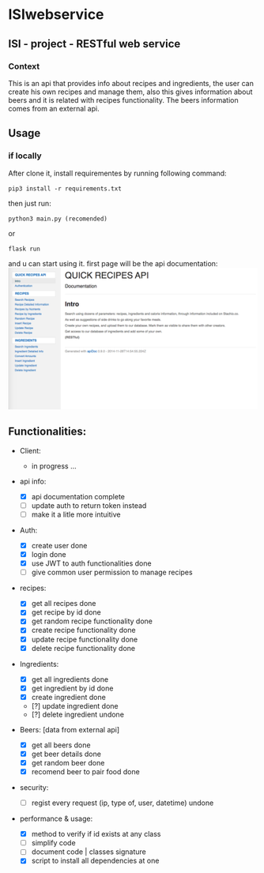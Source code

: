 # ISIwebservice
## ISI - project - RESTful web service

### Context

This is an api that provides info about recipes and ingredients, the user can create his own recipes and manage them, also this gives information about beers and it is related with recipes functionality. The beers information comes from an external api.

## Usage
### if locally
After clone it, install requirementes by running following command:
```
pip3 install -r requirements.txt
```
then just run:
``` 
python3 main.py (recomended)
``` 
or
```
flask run
```

and u can start using it. first page will be the api documentation:
![Image of api_doc](https://github.com/botclimber/ISIwebservice/blob/main/static/img/api_img.png)

## Functionalities:
* Client:
	- in progress ...

* api info:
	- [x] api documentation complete
	- [ ] update auth to return token instead	
	- [ ] make it a litle more intuitive

* Auth:
	- [x] create user done
	- [x] login done
	- [x] use JWT to auth functionalities done
	- [ ] give common user permission to manage recipes

* recipes:
	- [x] get all recipes done
	- [x] get recipe by id done
	- [x] get random recipe functionality done 
	- [x] create recipe functionality done
	- [x] update recipe functionality done
	- [x] delete recipe functionality done

* Ingredients:
	- [x] get all ingredients done 
	- [x] get ingredient by id done
	- [x] create ingredient done
	- [?] update ingredient done
	- [?] delete ingredient undone

* Beers: [data from external api]
	- [x] get all beers done
	- [x] get beer details done
	- [x] get random beer done
	- [x] recomend beer to pair food done

* security:
	- [ ] regist every request (ip, type of, user, datetime) undone

* performance & usage:
	- [x] method to verify if id exists at any class
	- [ ] simplify code
	- [ ] document code | classes signature
	- [x] script to install all dependencies at one
